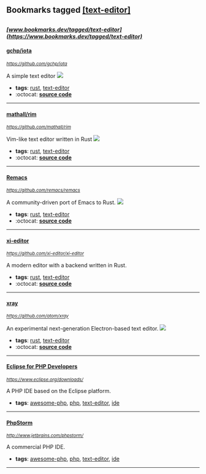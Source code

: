 ## Bookmarks tagged [[text-editor]](https://www.bookmarks.dev?q=[text-editor])

_<sup><sup>[www.bookmarks.dev/tagged/text-editor](https://www.bookmarks.dev/tagged/text-editor)</sup></sup>_
---
#### [gchp/iota](https://github.com/gchp/iota)
_<sup>https://github.com/gchp/iota</sup>_

A simple text editor [<img src="https://api.travis-ci.org/gchp/iota.svg?branch=master">](https://travis-ci.org/gchp/iota)
* **tags**: [rust](../tagged/rust.md), [text-editor](../tagged/text-editor.md)
* :octocat: **[source code](https://github.com/gchp/iota)**
---
#### [mathall/rim](https://github.com/mathall/rim)
_<sup>https://github.com/mathall/rim</sup>_

Vim-like text editor written in Rust [<img src="https://api.travis-ci.org/mathall/rim.svg?branch=master">](https://travis-ci.org/mathall/rim)
* **tags**: [rust](../tagged/rust.md), [text-editor](../tagged/text-editor.md)
* :octocat: **[source code](https://github.com/mathall/rim)**
---
#### [Remacs](https://github.com/remacs/remacs)
_<sup>https://github.com/remacs/remacs</sup>_

A community-driven port of Emacs to Rust. [<img src="https://api.travis-ci.org/remacs/remacs.svg?branch=master">](https://travis-ci.org/remacs/remacs)
* **tags**: [rust](../tagged/rust.md), [text-editor](../tagged/text-editor.md)
* :octocat: **[source code](https://github.com/remacs/remacs)**
---
#### [xi-editor](https://github.com/xi-editor/xi-editor)
_<sup>https://github.com/xi-editor/xi-editor</sup>_

A modern editor with a backend written in Rust.
* **tags**: [rust](../tagged/rust.md), [text-editor](../tagged/text-editor.md)
* :octocat: **[source code](https://github.com/xi-editor/xi-editor)**
---
#### [xray](https://github.com/atom/xray)
_<sup>https://github.com/atom/xray</sup>_

An experimental next-generation Electron-based text editor. [<img src="https://api.travis-ci.org/atom/xray.svg?branch=master">](https://travis-ci.org/atom/xray)
* **tags**: [rust](../tagged/rust.md), [text-editor](../tagged/text-editor.md)
* :octocat: **[source code](https://github.com/atom/xray)**
---
#### [Eclipse for PHP Developers](https://www.eclipse.org/downloads/)
_<sup>https://www.eclipse.org/downloads/</sup>_

A PHP IDE based on the Eclipse platform.
* **tags**: [awesome-php](../tagged/awesome-php.md), [php](../tagged/php.md), [text-editor](../tagged/text-editor.md), [ide](../tagged/ide.md)
---
#### [PhpStorm](http://www.jetbrains.com/phpstorm/)
_<sup>http://www.jetbrains.com/phpstorm/</sup>_

A commercial PHP IDE.
* **tags**: [awesome-php](../tagged/awesome-php.md), [php](../tagged/php.md), [text-editor](../tagged/text-editor.md), [ide](../tagged/ide.md)
---
